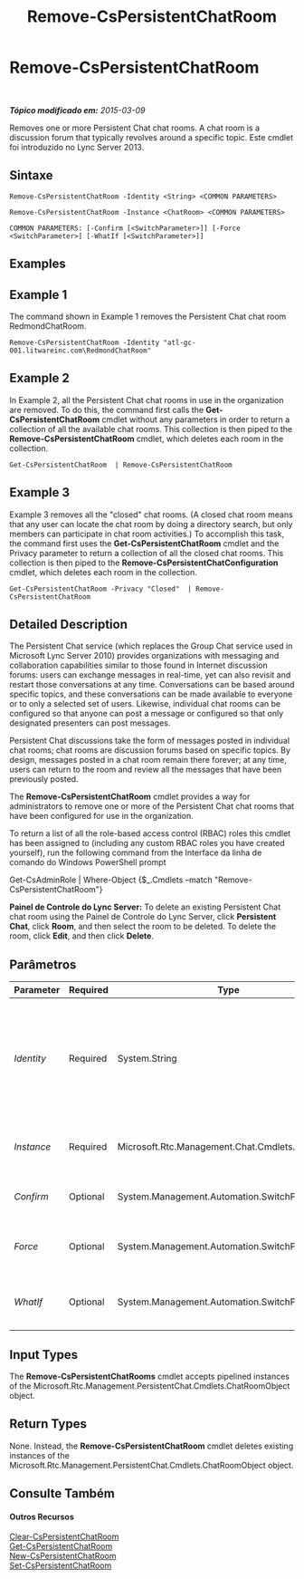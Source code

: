 ﻿---
title: Remove-CsPersistentChatRoom
TOCTitle: Remove-CsPersistentChatRoom
ms:assetid: 04cadd5d-13dc-4de5-b0b5-8c2f9bbbc7a7
ms:mtpsurl: https://technet.microsoft.com/pt-br/library/JJ204639(v=OCS.15)
ms:contentKeyID: 49305720
ms.date: 05/19/2016
mtps_version: v=OCS.15
ms.translationtype: HT
---

# Remove-CsPersistentChatRoom

 

_**Tópico modificado em:** 2015-03-09_

Removes one or more Persistent Chat chat rooms. A chat room is a discussion forum that typically revolves around a specific topic. Este cmdlet foi introduzido no Lync Server 2013.

## Sintaxe

    Remove-CsPersistentChatRoom -Identity <String> <COMMON PARAMETERS>

    Remove-CsPersistentChatRoom -Instance <ChatRoom> <COMMON PARAMETERS>

    COMMON PARAMETERS: [-Confirm [<SwitchParameter>]] [-Force <SwitchParameter>] [-WhatIf [<SwitchParameter>]]

## Examples

## Example 1

The command shown in Example 1 removes the Persistent Chat chat room RedmondChatRoom.

    Remove-CsPersistentChatRoom -Identity "atl-gc-001.litwareinc.com\RedmondChatRoom"

## Example 2

In Example 2, all the Persistent Chat chat rooms in use in the organization are removed. To do this, the command first calls the **Get-CsPersistentChatRoom** cmdlet without any parameters in order to return a collection of all the available chat rooms. This collection is then piped to the **Remove-CsPersistentChatRoom** cmdlet, which deletes each room in the collection.

    Get-CsPersistentChatRoom  | Remove-CsPersistentChatRoom

## Example 3

Example 3 removes all the "closed" chat rooms. (A closed chat room means that any user can locate the chat room by doing a directory search, but only members can participate in chat room activities.) To accomplish this task, the command first uses the **Get-CsPersistentChatRoom** cmdlet and the Privacy parameter to return a collection of all the closed chat rooms. This collection is then piped to the **Remove-CsPersistentChatConfiguration** cmdlet, which deletes each room in the collection.

    Get-CsPersistentChatRoom -Privacy "Closed"  | Remove-CsPersistentChatRoom

## Detailed Description

The Persistent Chat service (which replaces the Group Chat service used in Microsoft Lync Server 2010) provides organizations with messaging and collaboration capabilities similar to those found in Internet discussion forums: users can exchange messages in real-time, yet can also revisit and restart those conversations at any time. Conversations can be based around specific topics, and these conversations can be made available to everyone or to only a selected set of users. Likewise, individual chat rooms can be configured so that anyone can post a message or configured so that only designated presenters can post messages.

Persistent Chat discussions take the form of messages posted in individual chat rooms; chat rooms are discussion forums based on specific topics. By design, messages posted in a chat room remain there forever; at any time, users can return to the room and review all the messages that have been previously posted.

The **Remove-CsPersistentChatRoom** cmdlet provides a way for administrators to remove one or more of the Persistent Chat chat rooms that have been configured for use in the organization.

To return a list of all the role-based access control (RBAC) roles this cmdlet has been assigned to (including any custom RBAC roles you have created yourself), run the following command from the Interface da linha de comando do Windows PowerShell prompt

Get-CsAdminRole | Where-Object {$\_.Cmdlets –match "Remove-CsPersistentChatRoom"}

**Painel de Controle do Lync Server:** To delete an existing Persistent Chat chat room using the Painel de Controle do Lync Server, click **Persistent Chat**, click **Room**, and then select the room to be deleted. To delete the room, click **Edit**, and then click **Delete**.

## Parâmetros


<table>
<colgroup>
<col style="width: 25%" />
<col style="width: 25%" />
<col style="width: 25%" />
<col style="width: 25%" />
</colgroup>
<thead>
<tr class="header">
<th>Parameter</th>
<th>Required</th>
<th>Type</th>
<th>Description</th>
</tr>
</thead>
<tbody>
<tr class="odd">
<td><p><em>Identity</em></p></td>
<td><p>Required</p></td>
<td><p>System.String</p></td>
<td><p>Unique Identifier for the Persistent Chat chat room being removed. The Identity for a chat room consists of the Persistent Chat pool where the room has been configured plus the name of the room; for example:</p>
<p>-Identity &quot;atl-gc-001.litwareinc.com\RedmondChatRoom&quot;</p></td>
</tr>
<tr class="even">
<td><p><em>Instance</em></p></td>
<td><p>Required</p></td>
<td><p>Microsoft.Rtc.Management.Chat.Cmdlets.ChatRoom</p></td>
<td><p>Allows you to pass a reference to an object to the cmdlet rather than set individual parameter values.</p></td>
</tr>
<tr class="odd">
<td><p><em>Confirm</em></p></td>
<td><p>Optional</p></td>
<td><p>System.Management.Automation.SwitchParameter</p></td>
<td><p>Prompts you for confirmation before executing the command.</p></td>
</tr>
<tr class="even">
<td><p><em>Force</em></p></td>
<td><p>Optional</p></td>
<td><p>System.Management.Automation.SwitchParameter</p></td>
<td><p>Suppresses the display of any non-fatal error message that might occur when running the command.</p></td>
</tr>
<tr class="odd">
<td><p><em>WhatIf</em></p></td>
<td><p>Optional</p></td>
<td><p>System.Management.Automation.SwitchParameter</p></td>
<td><p>Describes what would happen if you executed the command without actually executing the command.</p></td>
</tr>
</tbody>
</table>


## Input Types

The **Remove-CsPersistentChatRooms** cmdlet accepts pipelined instances of the Microsoft.Rtc.Management.PersistentChat.Cmdlets.ChatRoomObject object.

## Return Types

None. Instead, the **Remove-CsPersistentChatRoom** cmdlet deletes existing instances of the Microsoft.Rtc.Management.PersistentChat.Cmdlets.ChatRoomObject object.

## Consulte Também

#### Outros Recursos

[Clear-CsPersistentChatRoom](clear-cspersistentchatroom.md)  
[Get-CsPersistentChatRoom](get-cspersistentchatroom.md)  
[New-CsPersistentChatRoom](new-cspersistentchatroom.md)  
[Set-CsPersistentChatRoom](set-cspersistentchatroom.md)

